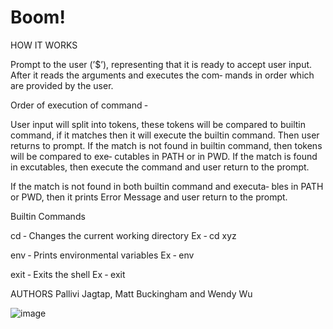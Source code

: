 # Boom!
HOW IT WORKS

Prompt to the user (’$’), representing that it is ready to accept
user  input.   After it reads the arguments and executes the com‐
mands in order which are provided by the user.

Order of execution of command ‐

User input will split into tokens, these tokens will be  compared
to  builtin  command,  if  it  matches  then  it will execute the
builtin command. Then user returns to prompt. If the match is not
found  in  builtin  command, then tokens will be compared to exe‐
cutables in PATH or in PWD.  If the match is found in excutables,
then execute the command and user return to the prompt.

If  the  match is not found in both  builtin command and executa‐
bles in PATH or PWD, then it prints Error Message and user return
to the prompt.

Builtin Commands

cd ‐ Changes the current working directory Ex ‐ cd xyz

env ‐ Prints environmental variables Ex ‐ env

exit ‐ Exits the shell Ex ‐ exit

AUTHORS Pallivi Jagtap, Matt Buckingham and Wendy Wu

![image](https://user-images.githubusercontent.com/113806658/206355286-07871c7b-0a3a-4cc4-8eca-1df8214cab12.png)
